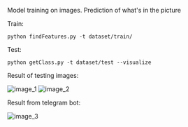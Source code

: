 Model training on images. Prediction of what's in the picture

Train:
```
python findFeatures.py -t dataset/train/
```

Test:
```
python getClass.py -t dataset/test --visualize
```
Result of testing images:

![image_1](https://i.imgur.com/CT9f8qN.png) ![image_2](https://i.imgur.com/aOQ8XPj.png)
 
Result from telegram bot:

![image_3](https://imgur.com/a/1XiBfVz)
